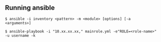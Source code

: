 
Running ansible
-------------------

    $ ansible -i inventory <pattern> -m <module> [options] [-a <arguments>]
    
    $ ansible-playbook -i "10.xx.xx.xx," mainrole.yml -e"ROLE=<role-name>" -u username -k 


